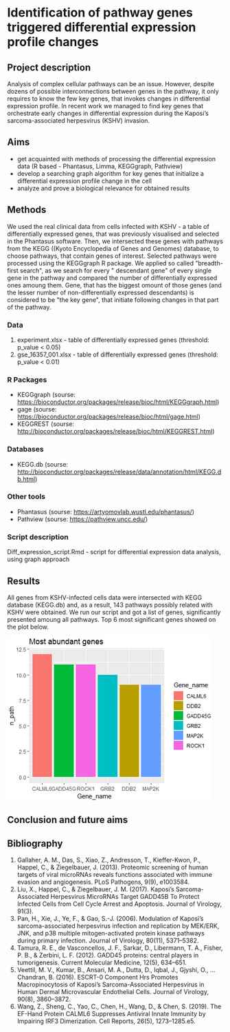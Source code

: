 # Identification of pathway genes triggered differential expression profile changes


## Project description
Analysis of complex cellular pathways can be an issue. However, despite dozens of possible interconnections between genes in the pathway, it only requires to know the few key genes, that invokes changes in differential expression profile. In recent work we managed to find key genes that orchestrate early changes in differential expression during the Kaposi’s sarcoma-associated herpesvirus (KSHV) invasion. 

## Aims 
 - get acquainted with methods of processing the differential expression data (R based - Phantasus, Limma, KEGGgraph, Pathview)
 - develop a searching graph algorithm for key genes that initialize a differential expression profile change in the cell
 - analyze and prove a biological relevance for obtained results
 
## Methods
We used the real clinical data from cells infected with KSHV - a table of differentially expressed genes, that was previously visualised and selected in the Phantasus software. Then, we intersected these genes with pathways from the KEGG ((Kyoto Encyclopedia of Genes and Genomes) database, to choose pathways, that contain genes of interest. 
Selected pathways were processed using the KEGGgraph R package. We applied so called "breadth-first search", as we search for every "	descendant gene"  of every single gene in the pathway and compared the number of differentially expressed ones amoung them. Gene, that has the biggest omount of those genes (and the lesser number of non-differentially expressed descendants) is considered to be "the key gene", that initiate following changes in that part of the pathway. 

### Data
1) experiment.xlsx - table of differentially expressed genes (threshold: p_value < 0.05)
2) gse_16357_001.xlsx - table of differentially expressed genes (threshold: p_value < 0.01)

### R Packages
 - KEGGgraph (sourse: https://bioconductor.org/packages/release/bioc/html/KEGGgraph.html)
 - gage (sourse: https://bioconductor.org/packages/release/bioc/html/gage.html)
 - KEGGREST (sourse: http://bioconductor.org/packages/release/bioc/html/KEGGREST.html)
### Databases
 - KEGG.db (sourse: http://bioconductor.org/packages/release/data/annotation/html/KEGG.db.html)
### Other tools 
 - Phantasus (sourse: https://artyomovlab.wustl.edu/phantasus/)
 - Pathview (sourse: https://pathview.uncc.edu/)

### Script description
Diff_expression_script.Rmd - script for differential expression data analysis, using graph approach

## Results 
 All genes from KSHV-infected cells data were intersected with KEGG database (KEGG.db) and, as a result, 143 pathways possibly related with KSHV were obtained. 
 We run our script and got a list of genes, significantly presented amoung all pathways. Top 6 most significant genes showed on the plot below.
 
![](https://github.com/DariaGorbach/Dif_expression_profiles_project/blob/master/Result_Rplot.png?raw=true)

## Conclusion and future aims


## Bibliography
1.	Gallaher, A. M., Das, S., Xiao, Z., Andresson, T., Kieffer-Kwon, P., Happel, C., & Ziegelbauer, J. (2013). Proteomic screening of human targets of viral microRNAs reveals functions associated with immune evasion and angiogenesis. PLoS Pathogens, 9(9), e1003584. 
2.	Liu, X., Happel, C., & Ziegelbauer, J. M. (2017). Kaposi’s Sarcoma-Associated Herpesvirus MicroRNAs Target GADD45B To Protect Infected Cells from Cell Cycle Arrest and Apoptosis. Journal of Virology, 91(3).
3.	Pan, H., Xie, J., Ye, F., & Gao, S.-J. (2006). Modulation of Kaposi’s sarcoma-associated herpesvirus infection and replication by MEK/ERK, JNK, and p38 multiple mitogen-activated protein kinase pathways during primary infection. Journal of Virology, 80(11), 5371–5382. 
4.	Tamura, R. E., de Vasconcellos, J. F., Sarkar, D., Libermann, T. A., Fisher, P. B., & Zerbini, L. F. (2012). GADD45 proteins: central players in tumorigenesis. Current Molecular Medicine, 12(5), 634–651.
5.	Veettil, M. V., Kumar, B., Ansari, M. A., Dutta, D., Iqbal, J., Gjyshi, O., … Chandran, B. (2016). ESCRT-0 Component Hrs Promotes Macropinocytosis of Kaposi’s Sarcoma-Associated Herpesvirus in Human Dermal Microvascular Endothelial Cells. Journal of Virology, 90(8), 3860–3872.
6.	Wang, Z., Sheng, C., Yao, C., Chen, H., Wang, D., & Chen, S. (2019). The EF-Hand Protein CALML6 Suppresses Antiviral Innate Immunity by Impairing IRF3 Dimerization. Cell Reports, 26(5), 1273–1285.e5. 

